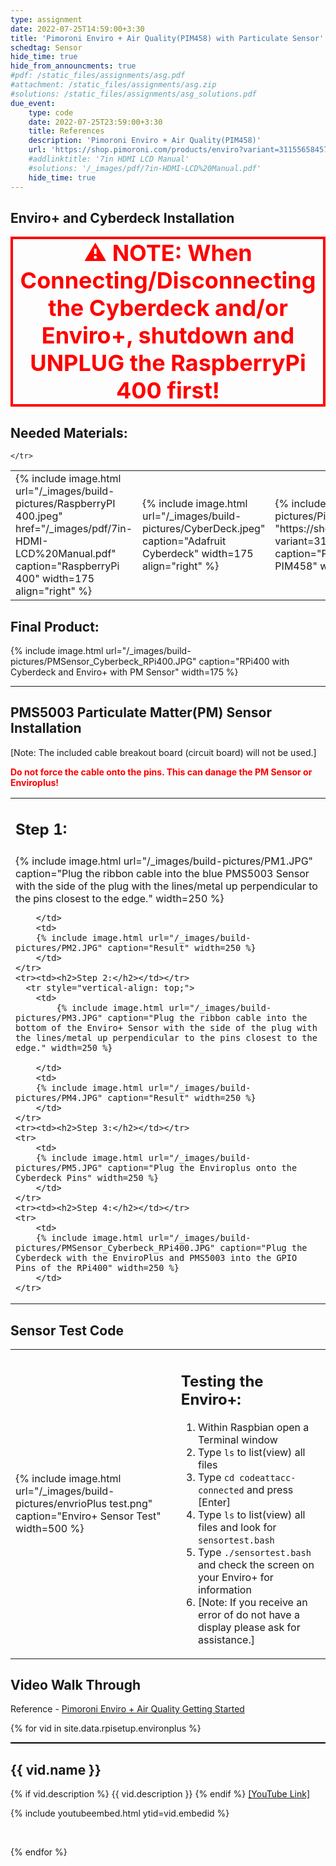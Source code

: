 ```yaml
---
type: assignment
date: 2022-07-25T14:59:00+3:30
title: 'Pimoroni Enviro + Air Quality(PIM458) with Particulate Sensor'
schedtag: Sensor
hide_time: true
hide_from_announcments: true
#pdf: /static_files/assignments/asg.pdf
#attachment: /static_files/assignments/asg.zip
#solutions: /static_files/assignments/asg_solutions.pdf
due_event: 
    type: code
    date: 2022-07-25T23:59:00+3:30
    title: References 
    description: 'Pimoroni Enviro + Air Quality(PIM458)'
    url: 'https://shop.pimoroni.com/products/enviro?variant=31155658457171'
    #addlinktitle: '7in HDMI LCD Manual'
    #solutions: '/_images/pdf/7in-HDMI-LCD%20Manual.pdf'
    hide_time: true
---
```

## Enviro+ and Cyberdeck Installation
<p style="border: 4px solid red; text-align: center;"><strong style="color: red; font-size: 36px;">⚠ NOTE: When Connecting/Disconnecting the Cyberdeck and/or Enviro+, shutdown and UNPLUG the RaspberryPi 400 first!</strong></p>

## Needed Materials:



<table>
    <tr>
        <td>{% include image.html url="/_images/build-pictures/RaspberryPI 400.jpeg" href="/_images/pdf/7in-HDMI-LCD%20Manual.pdf" caption="RaspberryPi 400" width=175 align="right" %}</td>
        <td>{% include image.html url="/_images/build-pictures/CyberDeck.jpeg" caption="Adafruit Cyberdeck" width=175 align="right" %}</td>
        <td>{% include image.html url="/_images/build-pictures/Pimoroni PIM458.jpeg" href= "https://shop.pimoroni.com/products/enviro?variant=31155658457171" caption="Pimoroni Enviro + Air Quality PIM458" width=175 align="right" %}</td>
        <td>{% include image.html url="/_images/build-pictures/PM25-SensorKit.JPG" href= "https://shop.pimoroni.com/products/pms5003-particulate-matter-sensor-with-cable?variant=29075640352851" caption="PMS5003 Particulate Matter(PM) Sensor with Cable" width=175 align="right" %}</td>
        
    </tr>

</table>

## Final Product:

 {% include image.html url="/_images/build-pictures/PMSensor_Cyberbeck_RPi400.JPG" caption="RPi400 with Cyberdeck and Enviro+ with PM Sensor" width=175 %}


 ---
## PMS5003 Particulate Matter(PM) Sensor Installation
[Note: The included cable breakout board (circuit board) will not be used.]

<strong style="color: red;">Do not force the cable onto the pins. This can danage the PM Sensor or Enviroplus!</strong>

<table>
    <tr><td><h2>Step 1:</h2></td></tr>
    <tr style="vertical-align: top;">
        <td>
            {% include image.html url="/_images/build-pictures/PM1.JPG" caption="Plug the ribbon cable into the blue PMS5003 Sensor with the side of the plug with the lines/metal up perpendicular to the pins closest to the edge." width=250 %}
            
        </td>
        <td>
        {% include image.html url="/_images/build-pictures/PM2.JPG" caption="Result" width=250 %}
        </td>
    </tr>
    <tr><td><h2>Step 2:</h2></td></tr>
      <tr style="vertical-align: top;">
        <td>
            {% include image.html url="/_images/build-pictures/PM3.JPG" caption="Plug the ribbon cable into the bottom of the Enviro+ Sensor with the side of the plug with the lines/metal up perpendicular to the pins closest to the edge." width=250 %}
            
        </td>
        <td>
        {% include image.html url="/_images/build-pictures/PM4.JPG" caption="Result" width=250 %}
        </td>
    </tr>
    <tr><td><h2>Step 3:</h2></td></tr>
    <tr>
        <td>
        {% include image.html url="/_images/build-pictures/PM5.JPG" caption="Plug the Enviroplus onto the Cyberdeck Pins" width=250 %}
        </td>
    </tr>
    <tr><td><h2>Step 4:</h2></td></tr>
    <tr>
        <td>
        {% include image.html url="/_images/build-pictures/PMSensor_Cyberbeck_RPi400.JPG" caption="Plug the Cyberdeck with the EnviroPlus and PMS5003 into the GPIO Pins of the RPi400" width=250 %}
        </td>
    </tr>
</table>



## Sensor Test Code

<table>
    <tr>
        <td>{% include image.html url="/_images/build-pictures/envrioPlus test.png" caption="Enviro+ Sensor Test" width=500 %} </td>
        <td> 
        <h2>Testing the Enviro+:</h2>
        <ol>
           <li> Within Raspbian open a Terminal window</li> 
           <li> Type <code>ls</code> to list(view) all files </li> 
           <li> Type <code>cd codeattacc-connected</code> and press [Enter] </li> 
           <li> Type <code>ls</code> to list(view) all files and look for <code>sensortest.bash</code> </li> 
           <li> Type <code>./sensortest.bash</code> and check the screen on your Enviro+ for information </li> 
           <li> [Note: If you receive an error of do not have a display please ask for assistance.] </li> 
        </ol>
        </td>
    </tr>
</table>

## Video Walk Through

Reference - [Pimoroni Enviro + Air Quality Getting Started](/_images/pdf/Getting%20Started%20with%20EnviroPlus.pdf)

{% for vid in site.data.rpisetup.environplus %}
<div style="border-top: 2px solid black;">
<h2>{{ vid.name }}</h2>
{% if vid.description %}
{{ vid.description }}
{% endif %}
<a href="{{ vid.youtubelink }}">[YouTube Link]</a>
<br>

{% include youtubeembed.html  ytid=vid.embedid %}

<br>


{% endfor %}
</div>
